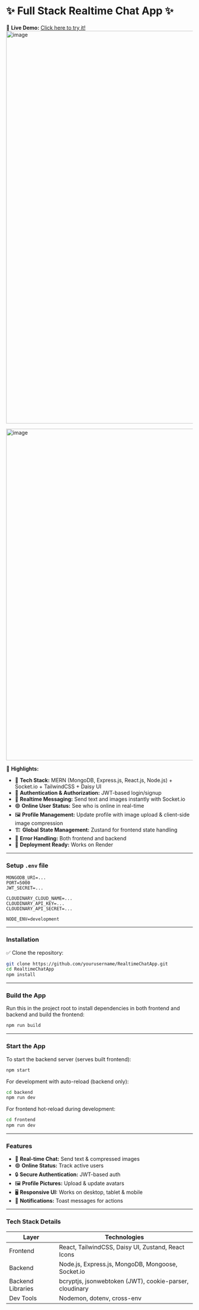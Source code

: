 # ✨ Full Stack Realtime Chat App ✨

🔗 **Live Demo:** [Click here to try it!](https://chat-app-9wx4.onrender.com/)
<img width="1900" height="1061" alt="image" src="https://github.com/user-attachments/assets/c1f522bc-fb20-4ef5-8f8f-7c4245a3e9f1" />

<img width="1903" height="896" alt="image" src="https://github.com/user-attachments/assets/d4f46c71-1ed8-4f1c-863b-7c6d61374455" />


📌 **Highlights:**

* 🌟 **Tech Stack:** MERN (MongoDB, Express.js, React.js, Node.js) + Socket.io + TailwindCSS + Daisy UI
* 🔐 **Authentication & Authorization:** JWT-based login/signup
* 💬 **Realtime Messaging:** Send text and images instantly with Socket.io
* 🟢 **Online User Status:** See who is online in real-time
* 🖼️ **Profile Management:** Update profile with image upload & client-side image compression
* 🏗️ **Global State Management:** Zustand for frontend state handling
* 🐞 **Error Handling:** Both frontend and backend
* 🚀 **Deployment Ready:** Works on Render

---

### Setup `.env` file

```env
MONGODB_URI=...
PORT=5000
JWT_SECRET=...

CLOUDINARY_CLOUD_NAME=...
CLOUDINARY_API_KEY=...
CLOUDINARY_API_SECRET=...

NODE_ENV=development
```

---

### Installation

✅ Clone the repository:

```bash
git clone https://github.com/yourusername/RealtimeChatApp.git
cd RealtimeChatApp
npm install
```

---

### Build the App

Run this in the project root to install dependencies in both frontend and backend and build the frontend:

```bash
npm run build
```

---

### Start the App

To start the backend server (serves built frontend):

```bash
npm start
```

For development with auto-reload (backend only):

```bash
cd backend
npm run dev
```

For frontend hot-reload during development:

```bash
cd frontend
npm run dev
```

---

### Features

* 💬 **Real-time Chat:** Send text & compressed images
* 🟢 **Online Status:** Track active users
* 🔒 **Secure Authentication:** JWT-based auth
* 🖼️ **Profile Pictures:** Upload & update avatars
* 🖥️ **Responsive UI:** Works on desktop, tablet & mobile
* 📢 **Notifications:** Toast messages for actions

---

### Tech Stack Details

| Layer             | Technologies                                            |
| ----------------- | ------------------------------------------------------- |
| Frontend          | React, TailwindCSS, Daisy UI, Zustand, React Icons      |
| Backend           | Node.js, Express.js, MongoDB, Mongoose, Socket.io       |
| Backend Libraries | bcryptjs, jsonwebtoken (JWT), cookie-parser, cloudinary |
| Dev Tools         | Nodemon, dotenv, cross-env                              |
